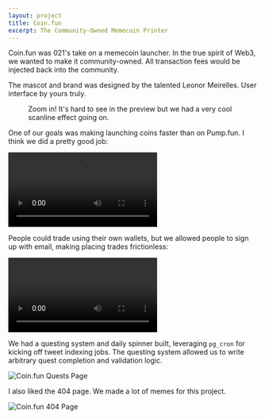 ```yaml
---
layout: project
title: Coin.fun
excerpt: The Community-Owned Memecoin Printer
---
```


Coin.fun was 021's take on a memecoin launcher. In the true spirit of Web3, we
wanted to make it community-owned. All transaction fees would be injected back
into the community.

The mascot and brand was designed by the talented Leonor Meirelles. User interface by yours truly.

<figure>
  <img alt="" src="/coin-fun/home.png" />
  <figcaption>Zoom in! It's hard to see in the preview but we had a very cool scanline effect going on.</figcaption>
</figure>

One of our goals was making launching coins faster than on Pump.fun. I think
we did a pretty good job:

<video controls src="/coin-fun/launch.webm" /></video>

People could trade using their own wallets, but we allowed people to sign up
with email, making placing trades frictionless:

<video controls src="/coin-fun/video.webm" /></video>

We had a questing system and daily spinner built, leveraging `pg_cron` for
kicking off tweet indexing jobs. The questing system allowed us to write
arbitrary quest completion and validation logic.

![Coin.fun Quests Page](/coin-fun/tweets.png)

I also liked the 404 page. We made a lot of memes for this project.

![Coin.fun 404 Page](/coin-fun/404.png)
